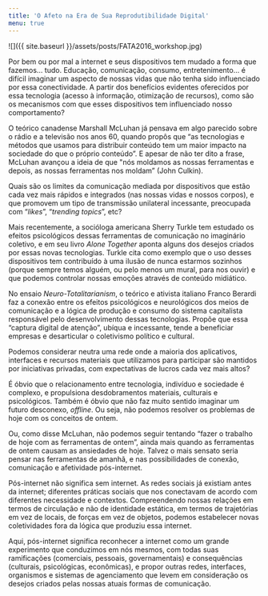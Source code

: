 ```yaml
---
title: 'O Afeto na Era de Sua Reprodutibilidade Digital'
menu: true
---
```

![]({{ site.baseurl }}/assets/posts/FATA2016_workshop.jpg)

Por bem ou por mal a internet e seus dispositivos tem mudado a forma que fazemos… tudo. Educação, comunicação, consumo, entretenimento... é difícil imaginar um aspecto de nossas vidas que não tenha sido influenciado por essa conectividade. A partir dos benefícios evidentes oferecidos por essa tecnologia (acesso à informação, otimização de recursos), como são os mecanismos com que esses dispositivos tem influenciado nosso comportamento?

O teórico canadense Marshall McLuhan já pensava em algo parecido sobre o rádio e a televisão nos anos 60, quando propôs que “as tecnologias e métodos que usamos para distribuir conteúdo tem um maior impacto na sociedade do que o próprio conteúdo”. E apesar de não ter dito a frase, McLuhan avançou a ideia de que "nós moldamos as nossas ferramentas e depois, as nossas ferramentas nos moldam” (John Culkin).

Quais são os limites da comunicação mediada por dispositivos que estão cada vez mais rápidos e integrados (nas nossas vidas e nossos corpos), e que promovem um tipo de transmissão unilateral incessante, preocupada com “<i>likes</i>”, “<i>trending topics</i>”, etc?

Mais recentemente, a socióloga americana Sherry Turkle tem estudado os efeitos psicológicos dessas ferramentas de comunicação no imaginário coletivo, e em seu livro <i>Alone Together</i> aponta alguns dos desejos criados por essas novas tecnologias. Turkle cita como exemplo que o uso desses dispositivos tem contribuído à uma ilusão de nunca estarmos sozinhos (porque sempre temos alguém, ou pelo menos um mural, para nos ouvir) e que podemos controlar nossas emoções através de conteúdo midiático.

No ensaio <i>Neuro-Totalitarianism</i>, o teórico e ativista italiano Franco Berardi faz a conexão entre os efeitos psicológicos e neurológicos dos meios de comunicação e a lógica de produção e consumo do sistema capitalista responsável pelo desenvolvimento dessas tecnologias. Propõe que essa “captura digital de atenção”, ubíqua e incessante, tende a beneficiar empresas e desarticular o coletivismo político e cultural.

Podemos considerar neutra uma rede onde a maioria dos aplicativos, interfaces e recursos materiais que utilizamos para participar são mantidos por iniciativas privadas, com expectativas de lucros cada vez mais altos?

É óbvio que o relacionamento entre tecnologia, indivíduo e sociedade é complexo, e propulsiona desdobramentos materiais, culturais e psicológicos. Também é óbvio que não faz muito sentido imaginar um futuro desconexo, <i>offline</i>. Ou seja, não podemos resolver os problemas de hoje com os conceitos de ontem.

Ou, como disse McLuhan, não podemos seguir tentando “fazer o trabalho de hoje com as ferramentas de ontem”, ainda mais quando as ferramentas de ontem causam as ansiedades de hoje. Talvez o mais sensato seria pensar nas ferramentas de amanhã, e nas possibilidades de conexão, comunicação e afetividade pós-internet.

Pós-internet não significa sem internet. As redes sociais já existiam antes da internet; diferentes práticas sociais que nos conectavam de acordo com diferentes necessidade e contextos. Compreendendo nossas relações em termos de circulação e não de identidade estática, em termos de trajetórias em vez de locais, de forças em vez de objetos, podemos estabelecer novas coletividades fora da lógica que produziu essa internet.

Aqui, pós-internet significa reconhecer a internet como um grande experimento que conduzimos em nós mesmos, com todas suas ramificações (comerciais, pessoais, governamentais) e consequências (culturais, psicológicas, econômicas), e propor outras redes, interfaces, organismos e sistemas de agenciamento que levem em consideração os desejos criados pelas nossas atuais formas de comunicação.
